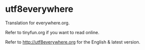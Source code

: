 utf8everywhere
==============

Translation for everywhere.org.

Refer to tinyfun.org if you want to read online.

Refer to http://utf8everywhere.org for the English & latest version.
